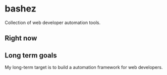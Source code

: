 bashez
======

Collection of web developer automation tools.

Right now
---


Long term goals
---
My long-term target is to build a automation framework for web developers.
